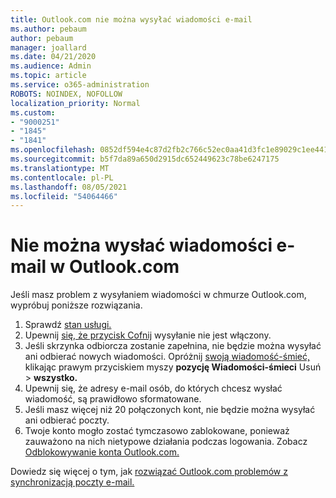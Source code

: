 ```yaml
---
title: Outlook.com nie można wysyłać wiadomości e-mail
ms.author: pebaum
author: pebaum
manager: joallard
ms.date: 04/21/2020
ms.audience: Admin
ms.topic: article
ms.service: o365-administration
ROBOTS: NOINDEX, NOFOLLOW
localization_priority: Normal
ms.custom:
- "9000251"
- "1845"
- "1841"
ms.openlocfilehash: 0852df594e4c87d2fb2c766c52ec0aa41d3fc1e89029c1ee4417cfffebbe7352
ms.sourcegitcommit: b5f7da89a650d2915dc652449623c78be6247175
ms.translationtype: MT
ms.contentlocale: pl-PL
ms.lasthandoff: 08/05/2021
ms.locfileid: "54064466"
---
```

# <a name="unable-to-send-email-in-outlookcom"></a>Nie można wysłać wiadomości e-mail w Outlook.com

Jeśli masz problem z wysyłaniem wiadomości w chmurze Outlook.com, wypróbuj poniższe rozwiązania.

1. Sprawdź [stan usługi.](https://go.microsoft.com/fwlink/p/?linkid=837482) 
2. Upewnij [się, że przycisk Cofnij](https://outlook.live.com/mail/options/mail/messageContent/undoSend) wysyłanie nie jest włączony.
3. Jeśli skrzynka odbiorcza zostanie zapełnina, nie będzie można wysyłać ani odbierać nowych wiadomości. Opróżnij [swoją wiadomość-śmieć,](https://outlook.live.com/mail/junkemail) klikając prawym przyciskiem myszy **pozycję Wiadomości-śmieci** Usuń  >  **wszystko.**
4. Upewnij się, że adresy e-mail osób, do których chcesz wysłać wiadomość, są prawidłowo sformatowane.
5. Jeśli masz więcej niż 20 połączonych kont, nie będzie można wysyłać ani odbierać poczty.
6. Twoje konto mogło zostać tymczasowo zablokowane, ponieważ zauważono na nich nietypowe działania podczas logowania. Zobacz [Odblokowywanie konta Outlook.com.](https://support.office.com/article/f4ad2701-d166-4d8b-8a6a-9af2a1f8a4c4)

Dowiedz się więcej o tym, jak [rozwiązać Outlook.com problemów z synchronizacją poczty e-mail.](https://support.office.com/article/d39e3341-8d79-4bf1-b3c7-ded602233642)